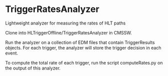 # TriggerRatesAnalyzer
Lightweight analyzer for measuring the rates of HLT paths

Clone into HLTriggerOffline/TriggerRatesAnalyzer in CMSSW.

Run the analyzer on a collection of EDM files that contain TriggerResults objects.  For each trigger, the analyzer will store the trigger decision in each event.  

To compute the total rate of each trigger, run the script computeRates.py on the output of this analyzer.
